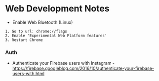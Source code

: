 # Web Development Notes

- Enable Web Bluetooth (Linux)
```
1. Go to url: chrome://flags
2. Enable 'Experimental Web Platform features'
3. Restart Chrome
```

### Auth
- Authenticate your Firebase users with Instagram -  
https://firebase.googleblog.com/2016/10/authenticate-your-firebase-users-with.html
